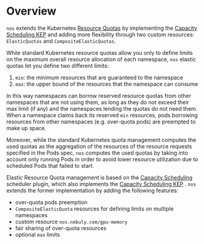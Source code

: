 # Overview

`nos` extends the Kubernetes [Resource Quotas](https://kubernetes.io/docs/concepts/policy/resource-quotas/)
by implementing
the [Capacity Scheduling KEP](https://github.com/kubernetes-sigs/scheduler-plugins/blob/master/kep/9-capacity-scheduling/README.md)
and adding more flexibility through two custom resources: `ElasticQuotas` and `CompositeElasticQuotas`.

While standard Kubernetes resource quotas allow you only to define limits on the maximum
overall resource allocation of each namespace, `nos` elastic quotas let you define two
different limits:

1. `min`: the minimum resources that are guaranteed to the namespace
2. `max`: the upper bound of the resources that the namespace can consume

In this way namespaces can borrow reserved resource quotas from other namespaces that are not using them,
as long as they do not exceed their max limit (if any) and the namespaces lending the quotas do not need them.
When a namespace claims back its reserved `min` resources, pods borrowing resources from other namespaces (e.g.
over-quota pods) are preempted to make up space.

Moreover, while the standard Kubernetes quota management computes the used quotas as the aggregation of the resources
of the resource requests specified in the Pods spec, `nos` computes the used quotas by taking into account
only running Pods in order to avoid lower resource utilization due to scheduled Pods that failed to start.

Elastic Resource Quota management is based on the
[Capacity Scheduling](https://github.com/kubernetes-sigs/scheduler-plugins/tree/master/pkg/capacityscheduling) scheduler
plugin, which also implements
the [Capacity Scheduling KEP](https://github.com/kubernetes-sigs/scheduler-plugins/blob/master/kep/9-capacity-scheduling/README.md)
. `nos` extends the former implementation by adding the following features:

* over-quota pods preemption
* `CompositeElasticQuota` resources for defining limits on multiple namespaces
* custom resource `nos.nebuly.com/gpu-memory`
* fair sharing of over-quota resources
* optional `max` limits
